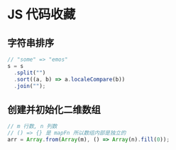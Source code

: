 # JS 代码收藏

## 字符串排序

```js
// "some" => "emos"
s = s
  .split("")
  .sort((a, b) => a.localeCompare(b))
  .join("");
```

## 创建并初始化二维数组

```js
// m 行数, n 列数
// () => {} 是 mapFn 所以数组内部是独立的
arr = Array.from(Array(m), () => Array(n).fill(0));
```
